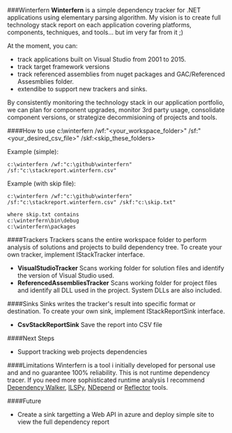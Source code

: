 ###Winterfern
**Winterfern** is a simple dependency tracker for .NET applications using elementary parsing algorithm. My vision is to create full technology stack report on each application covering platforms, components, techniques, and tools... but im very far from it ;)

At the moment, you can:
- track applications built on Visual Studio from 2001 to 2015.
- track target framework versions
- track referenced assemblies from nuget packages and GAC/Referenced Assesmblies folder.
- extendibe to support new trackers and sinks.

By consistently monitoring the technology stack in our application portfolio, we can plan for component upgrades, monitor 3rd party usage, consolidate component versions, or strategize decommisioning of projects and tools.

####How to use
    c:\winterfern /wf:"<your_workspace_folder>" /sf:"<your_desired_csv_file>" /skf:<skip_these_folders>

Example (simple):

	c:\winterfern /wf:"c:\github\winterfern" /sf:"c:\stackreport.winterfern.csv"

Example (with skip file):

	c:\winterfern /wf:"c:\github\winterfern" /sf:"c:\stackreport.winterfern.csv" /skf:"c:\skip.txt"
    
    where skip.txt contains
    c:\winterfern\bin\debug
    c:\winterfern\packages

####Trackers
Trackers scans the entire workspace folder to perform analysis of solutions and projects to build dependency tree.
To create your own tracker, implement IStackTracker interface.

- **VisualStudioTracker**
Scans working folder for solution files and identify the version of Visual Studio used.
- **ReferencedAssembliesTracker**
Scans working folder for project files and identify all DLL used in the project. System DLLs are also included.

####Sinks
Sinks writes the tracker's result into specific format or destination.
To create your own sink, implement IStackReportSink interface.

- **CsvStackReportSink**
Save the report into CSV file

####Next Steps
- Support tracking web projects dependencies

####Limitations
Winterfern is a tool i initially developed for personal use and and no guarantee 100% reliability. This is not runtime dependency tracer. If you need more sophisticated runtime analysis I recommend [Dependency Walker](http://www.dependencywalker.com/), [ILSPy](https://github.com/icsharpcode/ILSpy), [NDepend](http://www.ndepend.com/) or [Reflector](http://www.red-gate.com/products/dotnet-development/reflector/) tools.

####Future
- Create a sink targetting a Web API in azure and deploy simple site to view the full dependency report

